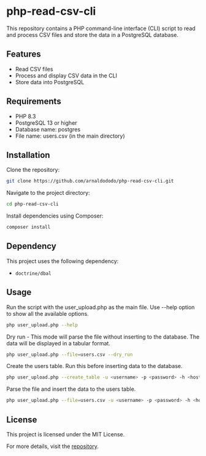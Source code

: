 # php-read-csv-cli

This repository contains a PHP command-line interface (CLI) script to read and process CSV files and store the data in a PostgreSQL database.

## Features

- Read CSV files
- Process and display CSV data in the CLI
- Store data into PostgreSQL

## Requirements

- PHP 8.3
- PostgreSQL 13 or higher
- Database name: postgres
- File name: users.csv (in the main directory)

## Installation

Clone the repository:

```sh
git clone https://github.com/arnaldododo/php-read-csv-cli.git
```

Navigate to the project directory:

```sh
cd php-read-csv-cli
```

Install dependencies using Composer:

```sh
composer install
```

## Dependency

This project uses the following dependency:
- `doctrine/dbal`

## Usage

Run the script with the user_upload.php as the main file. Use --help option to show all the available options.
```sh
php user_upload.php --help
```

Dry run - This mode will parse the file without inserting to the database. The data will be displayed in a tabular format.
```sh
php user_upload.php --file=users.csv --dry_run
```

Create the users table. Run this before inserting data to the database.
```sh
php user_upload.php --create_table -u <username> -p <password> -h <host>
```

Parse the file and insert the data to the users table.
```sh
php user_upload.php --file=users.csv -u <username> -p <password> -h <host>
```

## License

This project is licensed under the MIT License.

For more details, visit the [repository](https://github.com/arnaldododo/php-read-csv-cli).

